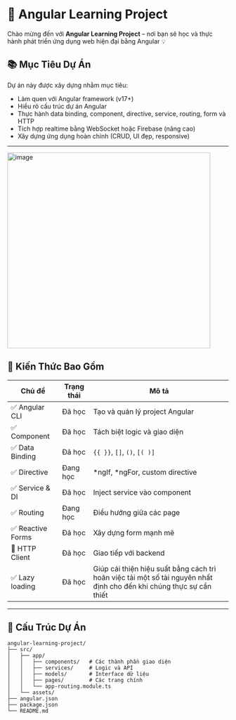 # 🚀 Angular Learning Project

Chào mừng đến với **Angular Learning Project** – nơi bạn sẽ học và thực hành phát triển ứng dụng web hiện đại bằng Angular 💡

## 📚 Mục Tiêu Dự Án

Dự án này được xây dựng nhằm mục tiêu:

- Làm quen với Angular framework (v17+)
- Hiểu rõ cấu trúc dự án Angular
- Thực hành data binding, component, directive, service, routing, form và HTTP
- Tích hợp realtime bằng WebSocket hoặc Firebase (nâng cao)
- Xây dựng ứng dụng hoàn chỉnh (CRUD, UI đẹp, responsive)

---
<img width="462" height="446" alt="image" src="https://github.com/user-attachments/assets/17ad4ad7-81e6-4356-9fc6-4fff5d9c7667" />


## 🧠 Kiến Thức Bao Gồm

| Chủ đề | Trạng thái | Mô tả |
|--------|------------|-------|
| ✅ Angular CLI | Đã học | Tạo và quản lý project Angular |
| ✅ Component | Đã học | Tách biệt logic và giao diện |
| ✅ Data Binding | Đã học | `{{ }}`, `[]`, `()`, `[( )]` |
| ✅ Directive | Đang học | *ngIf, *ngFor, custom directive |
| ✅ Service & DI | Đã học | Inject service vào component |
| ✅ Routing | Đang học | Điều hướng giữa các page |
| ✅ Reactive Forms | Đã học | Xây dựng form mạnh mẽ |
| 🔄 HTTP Client | Đã học | Giao tiếp với backend |
| ✅ Lazy loading | Đã học | Giúp cải thiện hiệu suất bằng cách trì hoãn việc tải một số tài nguyên nhất định cho đến khi chúng thực sự cần thiết |


---

## 📁 Cấu Trúc Dự Án

```plaintext
angular-learning-project/
├── src/
│   ├── app/
│   │   ├── components/   # Các thành phần giao diện
│   │   ├── services/     # Logic và API
│   │   ├── models/       # Interface dữ liệu
│   │   ├── pages/        # Các trang chính
│   │   └── app-routing.module.ts
│   └── assets/
├── angular.json
├── package.json
└── README.md
```
